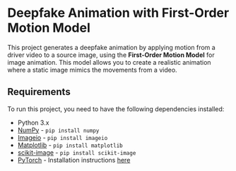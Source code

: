 # Deepfake Animation with First-Order Motion Model

This project generates a deepfake animation by applying motion from a driver video to a source image, using the **First-Order Motion Model** for image animation. This model allows you to create a realistic animation where a static image mimics the movements from a video.

## Requirements

To run this project, you need to have the following dependencies installed:

- Python 3.x
- [NumPy](https://numpy.org/) - `pip install numpy`
- [Imageio](https://imageio.github.io/) - `pip install imageio`
- [Matplotlib](https://matplotlib.org/) - `pip install matplotlib`
- [scikit-image](https://scikit-image.org/) - `pip install scikit-image`
- [PyTorch](https://pytorch.org/) - Installation instructions [here](https://pytorch.org/get-started/locally/)

